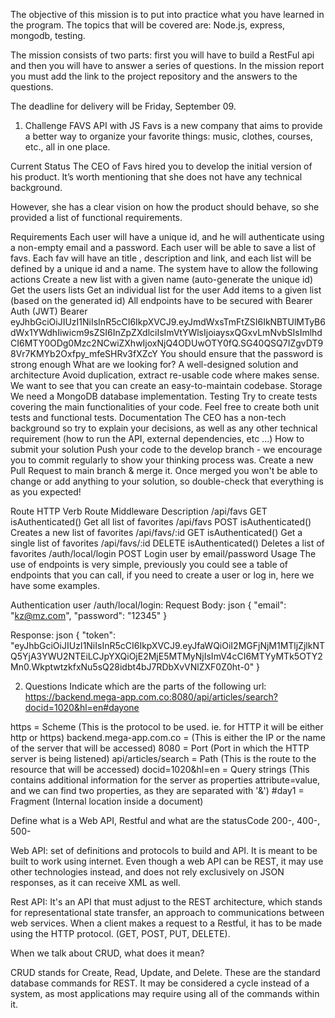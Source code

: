 The objective of this mission is to put into practice what you have learned in the program. The topics that will be covered are: Node.js, express, mongodb, testing.

The mission consists of two parts: first you will have to build a RestFul api and then you will have to answer a series of questions. In the mission report you must add the link to the project repository and the answers to the questions.

The deadline for delivery will be Friday, September 09.

1. Challenge
FAVS API with JS
Favs is a new company that aims to provide a better way to organize your favorite things: music, clothes, courses, etc., all in one place.

Current Status
The CEO of Favs hired you to develop the initial version of his product. It’s worth mentioning that she does not have any technical background.

However, she has a clear vision on how the product should behave, so she provided a list of functional requirements.

Requirements
Each user will have a unique id, and he will authenticate using a non-empty email and a password.
Each user will be able to save a list of favs. Each fav will have an title , description and link, and each list will be defined by a unique id and a name.
The system have to allow the following actions
Create a new list with a given name (auto-generate the unique id)
Get the users lists
Get an individual list for the user
Add items to a given list (based on the generated id)
All endpoints have to be secured with Bearer Auth (JWT) Bearer eyJhbGciOiJIUzI1NiIsInR5cCI6IkpXVCJ9.eyJmdWxsTmFtZSI6IkNBTUlMTyB6dWx1YWdhIiwicm9sZSI6InZpZXdlciIsImVtYWlsIjoiaysxQGxvLmNvbSIsImlhdCI6MTY0ODg0Mzc2NCwiZXhwIjoxNjQ4ODUwOTY0fQ.SG40QSQ7IZgvDT98Vr7KMYb2Oxfpy_mfeSHRv3fXZcY
You should ensure that the password is strong enough
What are we looking for?
A well-designed solution and architecture Avoid duplication, extract re-usable code where makes sense. We want to see that you can create an easy-to-maintain codebase.
Storage We need a MongoDB database implementation.
Testing Try to create tests covering the main functionalities of your code. Feel free to create both unit tests and functional tests.
Documentation The CEO has a non-tech background so try to explain your decisions, as well as any other technical requirement (how to run the API, external dependencies, etc ...)
How to submit your solution
Push your code to the develop branch - we encourage you to commit regularly to show your thinking process was.
Create a new Pull Request to main branch & merge it.
Once merged you won't be able to change or add anything to your solution, so double-check that everything is as you expected!

Route	HTTP Verb	Route Middleware	Description
/api/favs	GET	isAuthenticated()	Get all list of favorites
/api/favs	POST	isAuthenticated()	Creates a new list of favorites
/api/favs/:id	GET	isAuthenticated()	Get a single list of favorites
/api/favs/:id	DELETE	isAuthenticated()	Deletes a list of favorites
/auth/local/login	POST		Login user by email/password
Usage
The use of endpoints is very simple, previously you could see a table of endpoints that you can call, if you need to create a user or log in, here we have some examples.

Authentication user /auth/local/login:
Request Body:
json
{
"email": "kz@mz.com",
"password": "12345"
}

Response:
json
{
"token": "eyJhbGciOiJIUzI1NiIsInR5cCI6IkpXVCJ9.eyJfaWQiOiI2MGFjNjM1MTljZjlkNTQ5YjA3YWU2NTEiLCJpYXQiOjE2MjE5MTMyNjIsImV4cCI6MTYyMTk5OTY2Mn0.WkptwtzkfxNu5sQ28idbt4bJ7RDbXvVNlZXF0Z0ht-0"
}

2. Questions
Indicate which are the parts of the following url: https://backend.mega-app.com.co:8080/api/articles/search?docid=1020&hl=en#dayone

https = Scheme (This is the protocol to be used. ie. for HTTP it will be either http or https)
backend.mega-app.com.co =  (This is either the IP or the name of the server that will be accessed)
8080 = Port (Port in which the HTTP server is being listened)
api/articles/search = Path (This is the route to the resource that will be accessed)
docid=1020&hl=en = Query strings (This contains additional information for the server as properties attribute=value, and we can find two properties, as they are separated with '&')
#day1 = Fragment (Internal location inside a document)

Define what is a Web API, Restful and what are the statusCode 200-, 400-, 500-

Web API: set of definitions and protocols to build and API. It is meant to be built to work using internet. Even though a web API can be REST, it may use other technologies instead, and does not rely exclusively on JSON responses, as it can receive XML as well. 

Rest API: It's an API that must adjust to the REST architecture, which stands for representational state transfer, an approach to communications between web services. When a client makes a request to a Restful, it has to be made using the HTTP protocol. (GET, POST, PUT, DELETE).

When we talk about CRUD, what does it mean?

CRUD stands for Create, Read, Update, and Delete. These are the standard database commands for REST. It may be considered a cycle instead of a system, as most applications may require using all of the commands within it.
